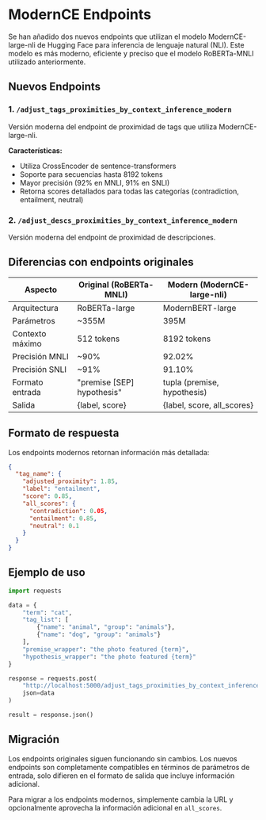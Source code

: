 # ModernCE Endpoints

Se han añadido dos nuevos endpoints que utilizan el modelo ModernCE-large-nli de Hugging Face para inferencia de lenguaje natural (NLI). Este modelo es más moderno, eficiente y preciso que el modelo RoBERTa-MNLI utilizado anteriormente.

## Nuevos Endpoints

### 1. `/adjust_tags_proximities_by_context_inference_modern`

Versión moderna del endpoint de proximidad de tags que utiliza ModernCE-large-nli.

**Características:**

- Utiliza CrossEncoder de sentence-transformers
- Soporte para secuencias hasta 8192 tokens
- Mayor precisión (92% en MNLI, 91% en SNLI)
- Retorna scores detallados para todas las categorías (contradiction, entailment, neutral)

### 2. `/adjust_descs_proximities_by_context_inference_modern`

Versión moderna del endpoint de proximidad de descripciones.

## Diferencias con endpoints originales

| Aspecto         | Original (RoBERTa-MNLI)    | Modern (ModernCE-large-nli) |
| --------------- | -------------------------- | --------------------------- |
| Arquitectura    | RoBERTa-large              | ModernBERT-large            |
| Parámetros      | ~355M                      | 395M                        |
| Contexto máximo | 512 tokens                 | 8192 tokens                 |
| Precisión MNLI  | ~90%                       | 92.02%                      |
| Precisión SNLI  | ~91%                       | 91.10%                      |
| Formato entrada | "premise [SEP] hypothesis" | tupla (premise, hypothesis) |
| Salida          | {label, score}             | {label, score, all_scores}  |

## Formato de respuesta

Los endpoints modernos retornan información más detallada:

```json
{
  "tag_name": {
    "adjusted_proximity": 1.85,
    "label": "entailment",
    "score": 0.85,
    "all_scores": {
      "contradiction": 0.05,
      "entailment": 0.85,
      "neutral": 0.1
    }
  }
}
```

## Ejemplo de uso

```python
import requests

data = {
    "term": "cat",
    "tag_list": [
        {"name": "animal", "group": "animals"},
        {"name": "dog", "group": "animals"}
    ],
    "premise_wrapper": "the photo featured {term}",
    "hypothesis_wrapper": "the photo featured {term}"
}

response = requests.post(
    "http://localhost:5000/adjust_tags_proximities_by_context_inference_modern",
    json=data
)

result = response.json()
```

## Migración

Los endpoints originales siguen funcionando sin cambios. Los nuevos endpoints son completamente compatibles en términos de parámetros de entrada, solo difieren en el formato de salida que incluye información adicional.

Para migrar a los endpoints modernos, simplemente cambia la URL y opcionalmente aprovecha la información adicional en `all_scores`.
